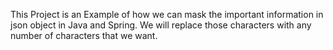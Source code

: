 This Project is an Example of how we can mask the important information in json object in Java and Spring.
We will replace those characters with any number of characters that we want. 